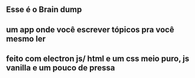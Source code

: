 ## Esse é o Brain dump
## um app onde você escrever tópicos pra você mesmo ler
## feito com electron js/ html e um css meio puro, js vanilla e um pouco de pressa

